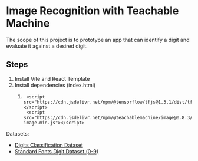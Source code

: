 # Image Recognition with Teachable Machine

The scope of this project is to prototype an app that can identify a digit and evaluate it against
a desired digit.

## Steps

1. Install Vite and React Template
2. Install dependencies (index.html)
   1. ```
       <script src="https://cdn.jsdelivr.net/npm/@tensorflow/tfjs@1.3.1/dist/tf.min.js"></script>
       <script src="https://cdn.jsdelivr.net/npm/@teachablemachine/image@0.8.3/dist/teachablemachine-image.min.js"></script>
      ```

Datasets:

- [Digits Classification Dataset](https://www.kaggle.com/datasets/ox0000dead/numbers-classification-dataset)
- [Standard Fonts Digit Dataset (0-9)](https://www.kaggle.com/datasets/preatcher/standard-fonts-digit-dataset-09)
